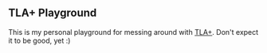 ## TLA+ Playground

This is my personal playground for messing around with [TLA+](https://lamport.azurewebsites.net/tla/tla.html). Don't expect it to be good, yet :)